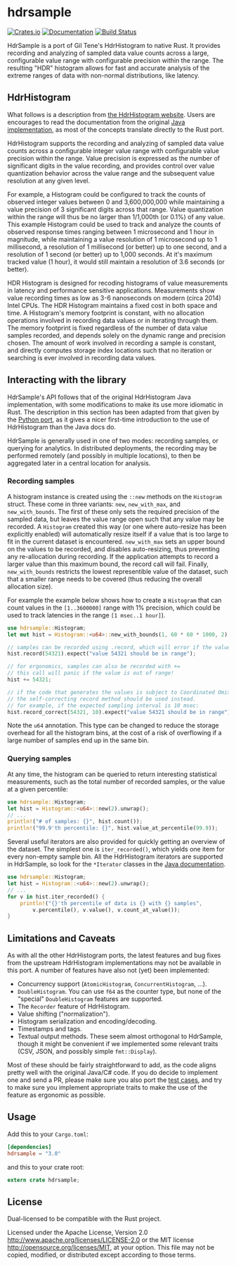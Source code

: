 # hdrsample

[![Crates.io](https://img.shields.io/crates/v/hdrsample.svg)](https://crates.io/crates/hdrsample)
[![Documentation](https://docs.rs/hdrsample/badge.svg)](https://docs.rs/hdrsample/)
[![Build Status](https://travis-ci.org/jonhoo/hdrsample.svg?branch=master)](https://travis-ci.org/jonhoo/hdrsample)

HdrSample is a port of Gil Tene's HdrHistogram to native Rust. It provides recording and
analyzing of sampled data value counts across a large, configurable value range with
configurable precision within the range. The resulting "HDR" histogram allows for fast and
accurate analysis of the extreme ranges of data with non-normal distributions, like latency.

## HdrHistogram

What follows is a description from [the HdrHistogram
website](https://hdrhistogram.github.io/HdrHistogram/). Users are encourages to read the
documentation from the original [Java
implementation](https://github.com/HdrHistogram/HdrHistogram), as most of the concepts
translate directly to the Rust port.

HdrHistogram supports the recording and analyzing of sampled data value counts across a
configurable integer value range with configurable value precision within the range. Value
precision is expressed as the number of significant digits in the value recording, and provides
control over value quantization behavior across the value range and the subsequent value
resolution at any given level.

For example, a Histogram could be configured to track the counts of observed integer values
between 0 and 3,600,000,000 while maintaining a value precision of 3 significant digits across
that range. Value quantization within the range will thus be no larger than 1/1,000th (or 0.1%)
of any value. This example Histogram could be used to track and analyze the counts of observed
response times ranging between 1 microsecond and 1 hour in magnitude, while maintaining a value
resolution of 1 microsecond up to 1 millisecond, a resolution of 1 millisecond (or better) up
to one second, and a resolution of 1 second (or better) up to 1,000 seconds. At it's maximum
tracked value (1 hour), it would still maintain a resolution of 3.6 seconds (or better).

HDR Histogram is designed for recoding histograms of value measurements in latency and
performance sensitive applications. Measurements show value recording times as low as 3-6
nanoseconds on modern (circa 2014) Intel CPUs. The HDR Histogram maintains a fixed cost in both
space and time. A Histogram's memory footprint is constant, with no allocation operations
involved in recording data values or in iterating through them. The memory footprint is fixed
regardless of the number of data value samples recorded, and depends solely on the dynamic
range and precision chosen. The amount of work involved in recording a sample is constant, and
directly computes storage index locations such that no iteration or searching is ever involved
in recording data values.

## Interacting with the library

HdrSample's API follows that of the original HdrHistogram Java implementation, with some
modifications to make its use more idiomatic in Rust. The description in this section has been
adapted from that given by the [Python port](https://github.com/HdrHistogram/HdrHistogram_py),
as it gives a nicer first-time introduction to the use of HdrHistogram than the Java docs do.

HdrSample is generally used in one of two modes: recording samples, or querying for analytics.
In distributed deployments, the recording may be performed remotely (and possibly in multiple
locations), to then be aggregated later in a central location for analysis.

### Recording samples

A histogram instance is created using the `::new` methods on the `Histogram` struct. These come
in three variants: `new`, `new_with_max`, and `new_with_bounds`. The first of these only sets
the required precision of the sampled data, but leaves the value range open such that any value
may be recorded. A `Histogram` created this way (or one where auto-resize has been explicitly
enabled) will automatically resize itself if a value that is too large to fit in the current
dataset is encountered. `new_with_max` sets an upper bound on the values to be recorded, and
disables auto-resizing, thus preventing any re-allocation during recording. If the application
attempts to record a larger value than this maximum bound, the record call will fail. Finally,
`new_with_bounds` restricts the lowest representible value of the dataset, such that a smaller
range needs to be covered (thus reducing the overall allocation size).

For example the example below shows how to create a `Histogram` that can count values in the
`[1..3600000]` range with 1% precision, which could be used to track latencies in the range `[1
msec..1 hour]`).

```rust
use hdrsample::Histogram;
let mut hist = Histogram::<u64>::new_with_bounds(1, 60 * 60 * 1000, 2).unwrap();

// samples can be recorded using .record, which will error if the value is too small or large
hist.record(54321).expect("value 54321 should be in range");

// for ergonomics, samples can also be recorded with +=
// this call will panic if the value is out of range!
hist += 54321;

// if the code that generates the values is subject to Coordinated Omission,
// the self-correcting record method should be used instead.
// for example, if the expected sampling interval is 10 msec:
hist.record_correct(54321, 10).expect("value 54321 should be in range");
```

Note the `u64` annotation. This type can be changed to reduce the storage overhead for all the
histogram bins, at the cost of a risk of overflowing if a large number of samples end up in the
same bin.

### Querying samples

At any time, the histogram can be queried to return interesting statistical measurements, such
as the total number of recorded samples, or the value at a given percentile:

```rust
use hdrsample::Histogram;
let hist = Histogram::<u64>::new(2).unwrap();
// ...
println!("# of samples: {}", hist.count());
println!("99.9'th percentile: {}", hist.value_at_percentile(99.9));
```

Several useful iterators are also provided for quickly getting an overview of the dataset. The
simplest one is `iter_recorded()`, which yields one item for every non-empty sample bin. All
the HdrHistogram iterators are supported in HdrSample, so look for the `*Iterator` classes in
the [Java documentation](https://hdrhistogram.github.io/HdrHistogram/JavaDoc/).

```rust
use hdrsample::Histogram;
let hist = Histogram::<u64>::new(2).unwrap();
// ...
for v in hist.iter_recorded() {
    println!("{}'th percentile of data is {} with {} samples",
        v.percentile(), v.value(), v.count_at_value());
}
```

## Limitations and Caveats

As with all the other HdrHistogram ports, the latest features and bug fixes from the upstream
HdrHistogram implementations may not be available in this port. A number of features have also
not (yet) been implemented:

 - Concurrency support (`AtomicHistogram`, `ConcurrentHistogram`, …).
 - `DoubleHistogram`. You can use `f64` as the counter type, but none of the "special"
   `DoubleHistogram` features are supported.
 - The `Recorder` feature of HdrHistogram.
 - Value shifting ("normalization").
 - Histogram serialization and encoding/decoding.
 - Timestamps and tags.
 - Textual output methods. These seem almost orthogonal to HdrSample, though it might be
   convenient if we implemented some relevant traits (CSV, JSON, and possibly simple
   `fmt::Display`).

Most of these should be fairly straightforward to add, as the code aligns pretty well with the
original Java/C# code. If you do decide to implement one and send a PR, please make sure you
also port the [test
cases](https://github.com/HdrHistogram/HdrHistogram/tree/master/src/test/java/org/HdrHistogram),
and try to make sure you implement appropriate traits to make the use of the feature as
ergonomic as possible.

## Usage

Add this to your `Cargo.toml`:

```toml
[dependencies]
hdrsample = "3.0"
```

and this to your crate root:

```rust
extern crate hdrsample;
```

## License

Dual-licensed to be compatible with the Rust project.

Licensed under the Apache License, Version 2.0
http://www.apache.org/licenses/LICENSE-2.0 or the MIT license
http://opensource.org/licenses/MIT, at your option. This file may not be
copied, modified, or distributed except according to those terms.
